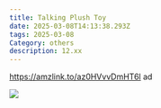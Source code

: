 ```yaml
---
title: Talking Plush Toy
date: 2025-03-08T14:13:38.293Z
tags: 2025-03-08
Category: others
description: 12.xx
---
```

https://amzlink.to/az0HVvvDmHT6l  ad <!--StartFragment-->

![](https://m.media-amazon.com/images/I/71PToJFqufL._AC_SL1500_.jpg)

<!--EndFragment-->